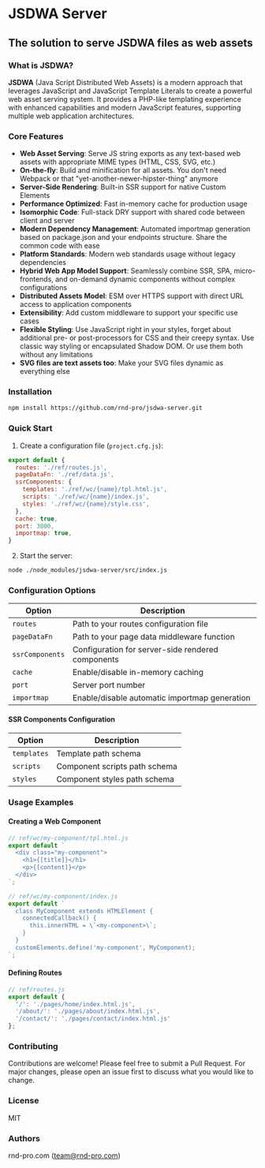 # JSDWA Server

## The solution to serve JSDWA files as web assets

### What is JSDWA?

**JSDWA** (Java Script Distributed Web Assets) is a modern approach that leverages JavaScript and JavaScript Template Literals to create a powerful web asset serving system. It provides a PHP-like templating experience with enhanced capabilities and modern JavaScript features, supporting multiple web application architectures.

### Core Features

- **Web Asset Serving**: Serve JS string exports as any text-based web assets with appropriate MIME types (HTML, CSS, SVG, etc.)
- **On-the-fly**: Build and minification for all assets. You don't need Webpack or that "yet-another-newer-hipster-thing" anymore
- **Server-Side Rendering**: Built-in SSR support for native Custom Elements
- **Performance Optimized**: Fast in-memory cache for production usage
- **Isomorphic Code**: Full-stack DRY support with shared code between client and server
- **Modern Dependency Management**: Automated importmap generation based on package.json and your endpoints structure. Share the common code with ease
- **Platform Standards**: Modern web standards usage without legacy dependencies
- **Hybrid Web App Model Support**: Seamlessly combine SSR, SPA, micro-frontends, and on-demand dynamic components without complex configurations
- **Distributed Assets Model**: ESM over HTTPS support with direct URL access to application components
- **Extensibility**: Add custom middleware to support your specific use cases
- **Flexible Styling**: Use JavaScript right in your styles, forget about additional pre- or post-processors for CSS and their creepy syntax. Use classic way styling or encapsulated Shadow DOM. Or use them both without any limitations
- **SVG files are text assets too**: Make your SVG files dynamic as everything else

### Installation

```bash
npm install https://github.com/rnd-pro/jsdwa-server.git
```

### Quick Start

1. Create a configuration file (`project.cfg.js`):
```javascript
export default {
  routes: './ref/routes.js',
  pageDataFn: './ref/data.js',
  ssrComponents: {
    templates: './ref/wc/{name}/tpl.html.js',
    scripts: './ref/wc/{name}/index.js',
    styles: './ref/wc/{name}/style.css',
  },
  cache: true,
  port: 3000,
  importmap: true,
}
```

2. Start the server:
```bash
node ./node_modules/jsdwa-server/src/index.js
```

### Configuration Options

| Option | Description |
|--------|-------------|
| `routes` | Path to your routes configuration file |
| `pageDataFn` | Path to your page data middleware function |
| `ssrComponents` | Configuration for server-side rendered components |
| `cache` | Enable/disable in-memory caching |
| `port` | Server port number |
| `importmap` | Enable/disable automatic importmap generation |

#### SSR Components Configuration

| Option | Description |
|--------|-------------|
| `templates` | Template path schema |
| `scripts` | Component scripts path schema |
| `styles` | Component styles path schema |

### Usage Examples

#### Creating a Web Component

```javascript
// ref/wc/my-component/tpl.html.js
export default `
  <div class="my-component">
    <h1>{[title]}</h1>
    <p>{[content]}</p>
  </div>
`;

// ref/wc/my-component/index.js
export default `
  class MyComponent extends HTMLElement {
    connectedCallback() {
      this.innerHTML = \`<my-component>\`;
    }
  }
  customElements.define('my-component', MyComponent);
`;
```

#### Defining Routes

```javascript
// ref/routes.js
export default {
  '/': './pages/home/index.html.js',
  '/about/': './pages/about/index.html.js',
  '/contact/': './pages/contact/index.html.js'
};
```

### Contributing

Contributions are welcome! Please feel free to submit a Pull Request. For major changes, please open an issue first to discuss what you would like to change.

### License

MIT

### Authors

rnd-pro.com (team@rnd-pro.com)